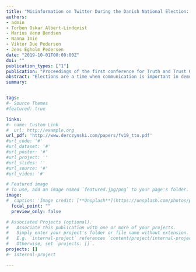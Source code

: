 ```yaml
---
title: "Misinformation on Twitter During the Danish National Election: A Case Study"
authors:
- admin
- Torben Oskar Albert-Lindqvist
- Marius Venø Bendsen
- Nanna Inie
- Viktor Due Pedersen
- Jens Egholm Pedersen
date: "2019-10-01T00:00:00Z"
doi: ""
publication_types: ["1"]
publication: "Proceedings of the first conference for Truth and Trust Online (TTO)"
abstract: "Elections are a time when communication is important in democracies, including over social media. This paper describes a case study of applying NLP to determine the extent to which misinformation and external manipulation were present on Twitter during a national election. We use three methods to detect the spread of misinformation: analysing unusual spatial and temporal behaviours; detecting known false claims and using these to estimate the total prevalence; and detecting amplifiers through language use. We find that while present, detectable spread of misinformation on Twitter was remarkably low during the election period in Denmark."
summary: 


tags:
#- Source Themes
#featured: true

links:
#- name: Custom Link
#  url: http://example.org
url_pdf: 'http://www.derczynski.com/papers/fv19_tto.pdf'
#url_code: '#'
#url_dataset: '#'
#url_poster: '#'
#url_project: ''
#url_slides: ''
#url_source: '#'
#url_video: '#'

# Featured image
# To use, add an image named `featured.jpg/png` to your page's folder. 
image:
#  caption: 'Image credit: [**Unsplash**](https://unsplash.com/photos/pLCdAaMFLTE)'
  focal_point: ""
  preview_only: false

# Associated Projects (optional).
#   Associate this publication with one or more of your projects.
#   Simply enter your project's folder or file name without extension.
#   E.g. `internal-project` references `content/project/internal-project/index.md`.
#   Otherwise, set `projects: []`.
projects: []
#- internal-project

---
```

